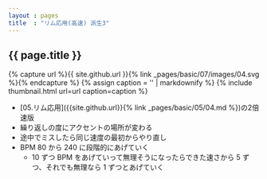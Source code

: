 ```yaml
---
layout : pages
title  : "リム応用(高速) 派生3"
---
```


## {{ page.title }}

{% capture url %}{{ site.github.url }}{% link _pages/basic/07/images/04.svg %}{% endcapture %}
{% assign caption = '' | markdownify %}
{% include thumbnail.html url=url caption=caption %}

* [05.リム応用]({{site.github.url}}{% link _pages/basic/05/04.md %})の2倍速版
* 繰り返しの度にアクセントの場所が変わる
* 途中でミスしたら同じ速度の最初からやり直し
* BPM 80 から 240 に段階的にあげていく
  * 10 ずつ BPM をあげていって無理そうになったらできた速さから 5 ずつ、それでも無理なら 1 ずつとあげていく